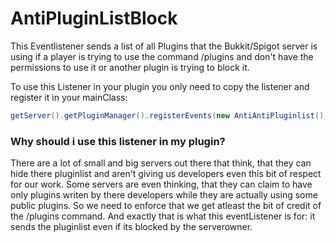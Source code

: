 # AntiPluginListBlock
This Eventlistener sends a list of all Plugins that the Bukkit/Spigot server is using if a player is trying to use the command /plugins and don't have the permissions to use it or another plugin is trying to block it.

To use this Listener in your plugin you only need to copy the listener and register it in your mainClass:

```java
getServer().getPluginManager().registerEvents(new AntiAntiPluginlist(), this);
```


### Why should i use this listener in my plugin?

There are a lot of small and big servers out there that think, that they can hide there pluginlist and aren't giving us developers even this bit of respect for our work. Some servers are even thinking, that they can claim to have only plugins writen by there developers while they are actually using some public plugins. So we need to enforce that we get atleast the bit of credit of the /plugins command. And exactly that is what this eventListener is for: it sends the pluginlist even if its blocked by the serverowner. 
